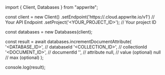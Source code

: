 import { Client, Databases } from "appwrite";

const client = new Client()
    .setEndpoint('https://<REGION>.cloud.appwrite.io/v1') // Your API Endpoint
    .setProject('<YOUR_PROJECT_ID>'); // Your project ID

const databases = new Databases(client);

const result = await databases.incrementDocumentAttribute(
    '<DATABASE_ID>', // databaseId
    '<COLLECTION_ID>', // collectionId
    '<DOCUMENT_ID>', // documentId
    '', // attribute
    null, // value (optional)
    null // max (optional)
);

console.log(result);
